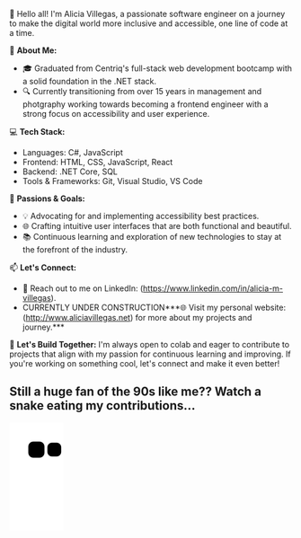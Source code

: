 👋 Hello all! I'm Alicia Villegas, a passionate software engineer on a journey to make the digital world more inclusive and accessible, one line of code at a time.

🚀 **About Me:**
- 🎓 Graduated from Centriq's full-stack web development bootcamp with a solid foundation in the .NET stack.
- 🔍 Currently transitioning from over 15 years in management and photgraphy working towards becoming a frontend engineer with a strong focus on accessibility and user experience.

💻 **Tech Stack:**
- Languages: C#, JavaScript
- Frontend: HTML, CSS, JavaScript, React
- Backend: .NET Core, SQL
- Tools & Frameworks: Git, Visual Studio, VS Code

🌟 **Passions & Goals:**
- 💡 Advocating for and implementing accessibility best practices.
- 🌐 Crafting intuitive user interfaces that are both functional and beautiful.
- 📚 Continuous learning and exploration of new technologies to stay at the forefront of the industry.

📫 **Let's Connect:**
- 💬 Reach out to me on LinkedIn: (https://www.linkedin.com/in/alicia-m-villegas).
- CURRENTLY UNDER CONSTRUCTION***🌐 Visit my personal website: (http://www.aliciavillegas.net) for more about my projects and journey.***

🙌 **Let's Build Together:**
I'm always open to colab and eager to contribute to projects that align with my passion for continuous learning and improving. 
If you're working on something cool, let's connect and make it even better!

## Still a huge fan of the 90s like me??  Watch a snake eating my contributions...
![snake gif](https://github.com/avillegas1717/avillegas1717/blob/output/github-contribution-grid-snake.svg)

